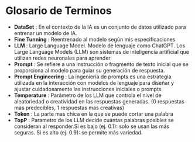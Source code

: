 # Glosario de Terminos

* **DataSet** : En el contexto de la IA es un conjunto de datos utilizado para entrenar un modelo de IA.
* **Fine Tunning** : Reentrenado al modelo según mis especificaciones  
* **LLM** : Large Language Model. Modelo de lenguaje como ChatGPT. Los Large Language Models (LLM) son sistemas de inteligencia artificial que utilizan redes neuronales para aprender
* **Prompt** : Se refiere a una instrucción o fragmento de texto inicial que se proporciona al modelo para guiar su generación de respuesta.
* **Prompt Engineering** : La ingeniería de prompts es una estrategia utilizada en la interacción con modelos de lenguaje para diseñar y ajustar cuidadosamente las instrucciones iniciales o prompts
* **Temperature** : Parámetro de los LLM que controla el nivel de aleatoriedad o creatividad en las respuestas generadas. (0 respuestas mas predecibles, 1 respuestas mas creativas)
* **Token** : La parte mas chica en la que se puede cortar una palabra
* **TopP** : Parametro de los LLM decide cuántas palabras posibles se consideran al responder.Si es bajo (ej. 0.1): solo se usan las más seguras. Si es alto (ej. 0.9): se permite más variedad.
